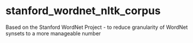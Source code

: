 # stanford_wordnet_nltk_corpus
Based on the Stanford WordNet Project - to reduce granularity of WordNet synsets to a more manageable number
